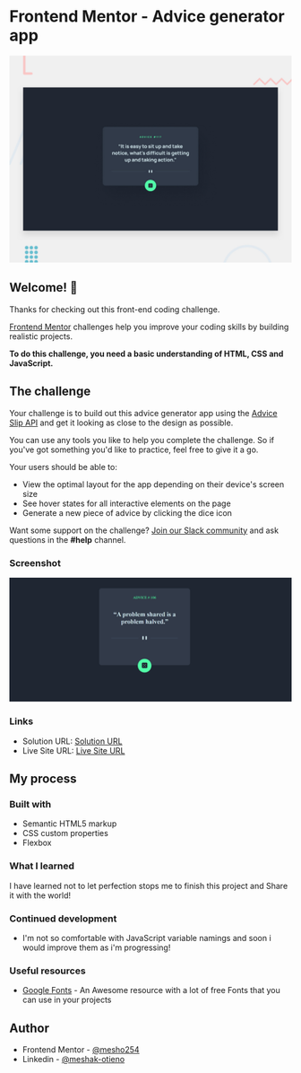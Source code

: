 # Frontend Mentor - Advice generator app

![Design preview for the Advice generator app coding challenge](./design/desktop-preview.jpg)

## Welcome! 👋

Thanks for checking out this front-end coding challenge.

[Frontend Mentor](https://www.frontendmentor.io) challenges help you improve your coding skills by building realistic projects.

**To do this challenge, you need a basic understanding of HTML, CSS and JavaScript.**

## The challenge

Your challenge is to build out this advice generator app using the [Advice Slip API](https://api.adviceslip.com) and get it looking as close to the design as possible.

You can use any tools you like to help you complete the challenge. So if you've got something you'd like to practice, feel free to give it a go.

Your users should be able to:

- View the optimal layout for the app depending on their device's screen size
- See hover states for all interactive elements on the page
- Generate a new piece of advice by clicking the dice icon

Want some support on the challenge? [Join our Slack community](https://www.frontendmentor.io/slack) and ask questions in the **#help** channel.

### Screenshot

![](./screenshot.png)

### Links

- Solution URL: [Solution URL](https://your-solution-url.com)
- Live Site URL: [Live Site URL]()

## My process

### Built with

- Semantic HTML5 markup
- CSS custom properties
- Flexbox

### What I learned

I have learned not to let perfection stops me to finish this project and Share it with the world!

### Continued development

- I'm not so comfortable with JavaScript variable namings and soon i would improve them as i'm progressing!

### Useful resources

- [Google Fonts](https://fonts.google.com/) - An Awesome resource with a lot of free Fonts that you can use in your projects

## Author

- Frontend Mentor - [@mesho254](https://www.frontendmentor.io/profile/mesho254)
- Linkedin - [@meshak-otieno](https://www.linkedin.com/in/meshak-otieno/)

